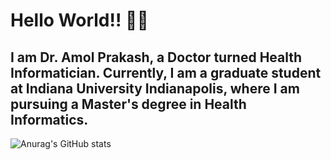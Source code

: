 # Hello World!! 🙋‍♂
## I am Dr. Amol Prakash, a Doctor turned Health Informatician. Currently, I am a graduate student at Indiana University Indianapolis, where I am pursuing a Master's degree in Health Informatics.

![Anurag's GitHub stats](https://github-readme-stats.vercel.app/api?username=dramolprakash&hide=contribs,prs)
